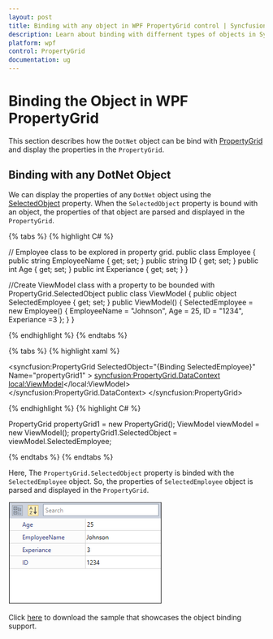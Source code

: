 ```yaml
---
layout: post
title: Binding with any object in WPF PropertyGrid control | Syncfusion
description: Learn about binding with differnent types of objects in Syncfusion WPF property grid control and more details.
platform: wpf
control: PropertyGrid 
documentation: ug
---
```


# Binding the Object in WPF PropertyGrid

This section describes how the `DotNet` object can be bind with [PropertyGrid](https://www.syncfusion.com/wpf-ui-controls/propertygrid) and display the properties in the `PropertyGrid`.

## Binding with any DotNet Object

We can display the properties of any `DotNet` object using the [SelectedObject](https://help.syncfusion.com/cr/wpf/Syncfusion.PropertyGrid.Wpf~Syncfusion.Windows.PropertyGrid.PropertyGrid~SelectedObject.html) property. When the `SelectedObject` property is bound with an object, the properties of that object are parsed and displayed in the `PropertyGrid`.

{% tabs %}
{% highlight C# %}

// Employee class to be explored in property grid.
public class Employee {
    public string EmployeeName { get; set; }
    public string ID { get; set; }
    public int Age { get; set; }
    public int Experiance { get; set; }
}

//Create ViewModel class with a property to be bounded with PropertyGrid.SelectedObject 
public class ViewModel {
    public object SelectedEmployee { get; set; }
    public ViewModel() {
        SelectedEmployee = new Employee() 
        {
            EmployeeName = "Johnson",
            Age = 25,
            ID = "1234",
            Experiance =3
        };
    }
}

{% endhighlight %}
{% endtabs %}

{% tabs %}
{% highlight xaml %}

<syncfusion:PropertyGrid SelectedObject="{Binding SelectedEmployee}"
                         Name="propertyGrid1" >
    <syncfusion:PropertyGrid.DataContext>
        <local:ViewModel></local:ViewModel>
    </syncfusion:PropertyGrid.DataContext>
</syncfusion:PropertyGrid>

{% endhighlight %}
{% highlight C# %}

PropertyGrid propertyGrid1 = new PropertyGrid();
ViewModel viewModel = new ViewModel();
propertyGrid1.SelectedObject = viewModel.SelectedEmployee;

{% endtabs %}
{% endtabs %}

Here, The `PropertyGrid.SelectedObject` property is binded with the `SelectedEmployee` object. So, the properties of `SelectedEmployee` object is parsed and displayed in the `PropertyGrid`.

![Binding with any objects using wpf property grid](Binding-with-any-object_images/Binding-with-any-object_img1.png)

Click [here](https://github.com/SyncfusionExamples/wpf-property-grid-examples/tree/master/Samples/PropertyGrid-BindingObject) to download the sample that showcases the object binding support. 